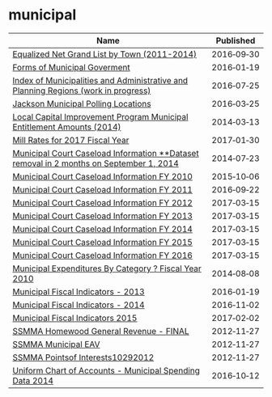 # municipal

Name | Published
---- | ---------
[Equalized Net Grand List by Town (2011-2014)](../datasets/8rr8-a322.md) | 2016&#x2011;09&#x2011;30
[Forms of Municipal Goverment](../datasets/rn4x-2mrw.md) | 2016&#x2011;01&#x2011;19
[Index of Municipalities and Administrative and Planning Regions (work in progress)](../datasets/ex8d-mq3p.md) | 2016&#x2011;07&#x2011;25
[Jackson Municipal Polling Locations](../datasets/x82b-q8rg.md) | 2016&#x2011;03&#x2011;25
[Local Capital Improvement Program Municipal Entitlement Amounts (2014)](../datasets/u3kj-kc89.md) | 2014&#x2011;03&#x2011;13
[Mill Rates for 2017 Fiscal Year](../datasets/kb3c-yi4w.md) | 2017&#x2011;01&#x2011;30
[Municipal Court Caseload Information **Dataset removal in 2 months on September 1, 2014](../datasets/8jyt-x94k.md) | 2014&#x2011;07&#x2011;23
[Municipal Court Caseload Information FY 2010](../datasets/c69b-fkfx.md) | 2015&#x2011;10&#x2011;06
[Municipal Court Caseload Information FY 2011](../datasets/u8uw-t2sm.md) | 2016&#x2011;09&#x2011;22
[Municipal Court Caseload Information FY 2012](../datasets/md9p-6y8z.md) | 2017&#x2011;03&#x2011;15
[Municipal Court Caseload Information FY 2013](../datasets/4gv8-96x2.md) | 2017&#x2011;03&#x2011;15
[Municipal Court Caseload Information FY 2014](../datasets/uqe6-trgb.md) | 2017&#x2011;03&#x2011;15
[Municipal Court Caseload Information FY 2015](../datasets/jbxk-jjnn.md) | 2017&#x2011;03&#x2011;15
[Municipal Court Caseload Information FY 2016](../datasets/kexg-4t6a.md) | 2017&#x2011;03&#x2011;15
[Municipal Expenditures By Category ? Fiscal Year 2010](../datasets/6ndv-zvyu.md) | 2014&#x2011;08&#x2011;08
[Municipal Fiscal Indicators - 2013](../datasets/72by-n3wh.md) | 2016&#x2011;01&#x2011;19
[Municipal Fiscal Indicators - 2014](../datasets/5cym-55kp.md) | 2016&#x2011;11&#x2011;02
[Municipal Fiscal Indicators 2015](../datasets/8pz3-js3d.md) | 2017&#x2011;02&#x2011;02
[SSMMA Homewood General Revenue - FINAL](../datasets/ihug-r95j.md) | 2012&#x2011;11&#x2011;27
[SSMMA Municipal EAV](../datasets/a8zr-68i9.md) | 2012&#x2011;11&#x2011;27
[SSMMA Pointsof Interests10292012](../datasets/jsv7-e8be.md) | 2012&#x2011;11&#x2011;27
[Uniform Chart of Accounts - Municipal Spending Data 2014](../datasets/94fn-fqds.md) | 2016&#x2011;10&#x2011;12

